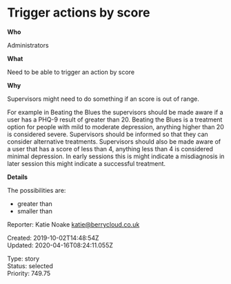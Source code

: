 # Trigger actions by score

**Who**

Administrators

**What**

Need to be able to trigger an action by score

**Why**

Supervisors might need to do something if an score is out of range.

For example in Beating the Blues the supervisors should be made aware if a user has a PHQ-9 result of greater than 20. Beating the Blues is a treatment option for people with mild to moderate depression, anything higher than 20 is considered severe. Supervisors should be informed so that they can consider alternative treatments. Supervisors should also be made aware of a user that has a score of less than 4, anything less than 4 is considered minimal depression. In early sessions this is might indicate a misdiagnosis in later session this might indicate a successful treatment.

**Details**

The possibilities are:

- greater than
- smaller than

Reporter: Katie Noake <katie@berrycloud.co.uk>  

Created: 2019-10-02T14:48:54Z  
Updated: 2020-04-16T08:24:11.055Z

Type: story  
Status: selected  
Priority: 749.75
